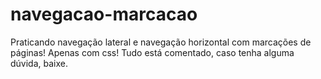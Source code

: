 # navegacao-marcacao
 Praticando navegação lateral e navegação horizontal com marcações de páginas!
 Apenas com css!
 Tudo está comentado, caso tenha alguma dúvida, baixe.

